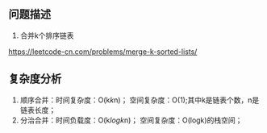 ## 问题描述
1. 合并k个排序链表

https://leetcode-cn.com/problems/merge-k-sorted-lists/
## 复杂度分析
1. 顺序合并：时间复杂度：O(k*k*n)； 空间复杂度：O(1);其中k是链表个数，n是链表长度；
2. 分治合并：时间负载度：O(k*logk*n)； 空间复杂度：O(logk)的栈空间；
